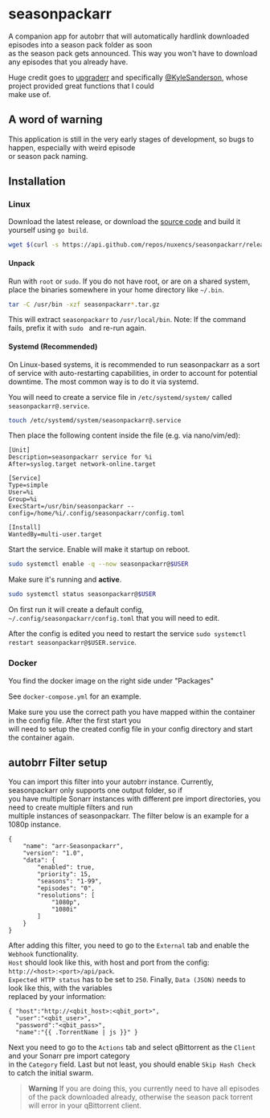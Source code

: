 # seasonpackarr

A companion app for autobrr that will automatically hardlink downloaded episodes into a season pack folder as soon\
as the season pack gets announced. This way you won't have to download any episodes that you already have.

Huge credit goes to [upgraderr](https://github.com/KyleSanderson/upgraderr) and specifically [@KyleSanderson](https://github.com/KyleSanderson), whose project provided great functions that I could\
make use of.

## A word of warning

This application is still in the very early stages of development, so bugs to happen, especially with weird episode\
or season pack naming. 

## Installation

### Linux

Download the latest release, or download the [source code](https://github.com/nuxencs/seasonpackarr/releases/latest) and build
it yourself using `go build`.

```bash
wget $(curl -s https://api.github.com/repos/nuxencs/seasonpackarr/releases/latest | grep download | grep linux_x86_64 | cut -d\" -f4)
```

#### Unpack

Run with `root` or `sudo`. If you do not have root, or are on a shared system, place the binaries somewhere in your home
directory like `~/.bin`.

```bash
tar -C /usr/bin -xzf seasonpackarr*.tar.gz
```

This will extract `seasonpackarr` to `/usr/local/bin`.
Note: If the command fails, prefix it with `sudo ` and re-run again.

#### Systemd (Recommended)

On Linux-based systems, it is recommended to run seasonpackarr as a sort of service with auto-restarting capabilities, in
order to account for potential downtime. The most common way is to do it via systemd.

You will need to create a service file in `/etc/systemd/system/` called `seasonpackarr@.service`.

```bash
touch /etc/systemd/system/seasonpackarr@.service
```

Then place the following content inside the file (e.g. via nano/vim/ed):

```systemd title="/etc/systemd/system/seasonpackarr@.service"
[Unit]
Description=seasonpackarr service for %i
After=syslog.target network-online.target

[Service]
Type=simple
User=%i
Group=%i
ExecStart=/usr/bin/seasonpackarr --config=/home/%i/.config/seasonpackarr/config.toml

[Install]
WantedBy=multi-user.target
```

Start the service. Enable will make it startup on reboot.

```bash
sudo systemctl enable -q --now seasonpackarr@$USER
```

Make sure it's running and **active**.

```bash
sudo systemctl status seasonpackarr@$USER
```

On first run it will create a default config, `~/.config/seasonpackarr/config.toml` that you will need to edit.

After the config is edited you need to restart the service `sudo systemctl restart seasonpackarr@$USER.service`.

### Docker

You find the docker image on the right side under "Packages" 

See `docker-compose.yml` for an example.

Make sure you use the correct path you have mapped within the container in the config file. After the first start you\
will need to setup the created config file in your config directory and start the container again.

## autobrr Filter setup

You can import this filter into your autobrr instance. Currently, seasonpackarr only supports one output folder, so if\
you have multiple Sonarr instances with different pre import directories, you need to create multiple filters and run\
multiple instances of seasonpackarr. The filter below is an example for a 1080p instance.

```
{
    "name": "arr-Seasonpackarr",
    "version": "1.0",
    "data": {
        "enabled": true,
        "priority": 15,
        "seasons": "1-99",
        "episodes": "0",
        "resolutions": [
            "1080p",
            "1080i"
        ]
    }
}
```

After adding this filter, you need to go to the `External` tab and enable the `Webhook` functionality.\
`Host` should look like this, with host and port from the config: `http://<host>:<port>/api/pack`.\
`Expected HTTP status` has to be set to `250`. Finally, `Data (JSON)` needs to look like this, with the variables\
replaced by your information:

```
{ "host":"http://<qbit_host>:<qbit_port>",
  "user":"<qbit_user>",
  "password":"<qbit_pass>",
  "name":"{{ .TorrentName | js }}" }
```

Next you need to go to the `Actions` tab and select qBittorrent as the `Client` and your Sonarr pre import category\
in the `Category` field. Last but not least, you should enable `Skip Hash Check` to catch the initial swarm.

> **Warning**
> If you are doing this, you currently need to have all episodes of the pack downloaded already, otherwise the season pack torrent will error in your qBittorrent client.
